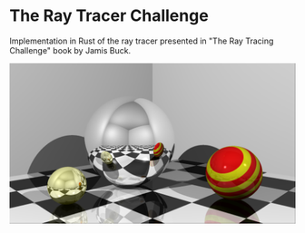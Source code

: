 # The Ray Tracer Challenge
Implementation in Rust of the ray tracer presented in "The Ray Tracing Challenge" book by Jamis Buck.

![Alt text](examples/example04.png?raw=true "Example")
